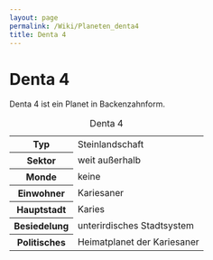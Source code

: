 ```yaml
---
layout: page
permalink: /Wiki/Planeten_denta4
title: Denta 4
---
```


# Denta 4

Denta 4 ist ein Planet in Backenzahnform.


<table>
<caption>Denta 4</caption>
<tbody>
<tr><th>Typ</th><td>Steinlandschaft</td></tr>
<tr><th>Sektor</th><td>weit außerhalb</td></tr>
<tr><th>Monde</th><td>keine</td></tr>
<tr><th>Einwohner</th><td>Kariesaner</td></tr>
<tr><th>Hauptstadt</th><td>Karies</td></tr>
<tr><th>Besiedelung</th><td>unterirdisches Stadtsystem</td></tr>
<tr><th>Politisches</th><td>Heimatplanet der Kariesaner</td></tr>
</tbody>
</table>
<div id="_firebugConsole"> </div>
